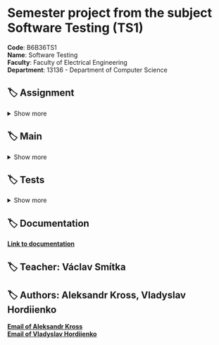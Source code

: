 # Semester project from the subject Software Testing (TS1)

**Code**: B6B36TS1<br>
**Name**: Software Testing<br>
**Faculty**: Faculty of Electrical Engineering<br>
**Department**: 13136 - Department of Computer Science <br>

## 🏷 Assignment

<details><summary> Show more </summary>

**The goal of the assignment is to develop and present a testing strategy for a specific application. This involves:**

**Application Description:** The development of a description of the application's functionality, identifying its main parts, and prioritizing them.

**Testing Strategy:** Creating an overview of the application's parts, determining priorities, and developing testing levels.

**Testing Scenarios:**
Input Tests: Selecting two non-trivial inputs to the application (e.g., forms, REST interface, method signature), analyzing input parameters, defining boundary conditions, and creating combinations of test data using pairwise testing methodology.
Process Tests: Creating diagrams for two processes in the application and developing process tests using TDL (Test Description Language).
Detailed Test Scenarios: Creating two detailed test scenarios.
Test Implementation:

Selenium Tests: Developing 10 tests using Selenium.
Data Provider (CSV): Creating a CSV data provider for at least three tests.
The objective is to formulate a comprehensive testing strategy covering various aspects of the application, from analyzing functionality and prioritization to implementing tests using the Selenium tool and a CSV data provider.

</details>


##  🏷 Main

<details><summary> Show more </summary>

### CartPage ✅
[**Link to CartPage.java** ](https://gitlab.fel.cvut.cz/krossale/ts1_sp/-/blob/main/src/main/java/cz/cvut/fel/ts1/CartPage.java)

### ChangeAddressPage ✅
[**Link to ChangeAddressPage.java** ](https://gitlab.fel.cvut.cz/krossale/ts1_sp/-/blob/main/src/main/java/cz/cvut/fel/ts1/ChangeAddressPage.java)

### FavouriteListPage ✅
[**Link to FavouriteListPage.java** ](https://gitlab.fel.cvut.cz/krossale/ts1_sp/-/blob/main/src/main/java/cz/cvut/fel/ts1/FavouriteListPage.java)

### LoginPage ✅
[**Link to LoginPage.java** ](https://gitlab.fel.cvut.cz/krossale/ts1_sp/-/blob/main/src/main/java/cz/cvut/fel/ts1/LoginPage.java)

### ReviewPage ✅
[**Link to ReviewPage.java** ](https://gitlab.fel.cvut.cz/krossale/ts1_sp/-/blob/main/src/main/java/cz/cvut/fel/ts1/ReviewPage.java)

### SearchPage ✅
[**Link to SearchPage.java** ](https://gitlab.fel.cvut.cz/krossale/ts1_sp/-/blob/main/src/main/java/cz/cvut/fel/ts1/SearchPage.java)

</details>


##  🏷 Tests

<details><summary> Show more </summary>

### CartPageTest ✅
[**Link to CartPageTests.java** ](https://gitlab.fel.cvut.cz/krossale/ts1_sp/-/blob/main/src/test/java/cz/cvut/fel/ts1/CartPageTest.java)

### ChangeAddressPageTest ✅
[**Link to ChangeAddressPageTest.java** ](https://gitlab.fel.cvut.cz/krossale/ts1_sp/-/blob/main/src/test/java/cz/cvut/fel/ts1/ChangeAddressPageTest.java)

### LoginPageTest ✅
[**Link to LoginPage.java** ](https://gitlab.fel.cvut.cz/krossale/ts1_sp/-/blob/main/src/test/java/cz/cvut/fel/ts1/LoginPageTest.java)

### ReviewPageTest ✅
[**Link to ReviewPageTest.java** ](https://gitlab.fel.cvut.cz/krossale/ts1_sp/-/blob/main/src/test/java/cz/cvut/fel/ts1/ReviewPageTest.java)

### SearchPageTest ✅
[**Link to SearchPageTests.java **](https://gitlab.fel.cvut.cz/krossale/ts1_sp/-/blob/main/src/test/java/cz/cvut/fel/ts1/SearchPageTest.java)

</details>


## 🏷 Documentation
[**Link to documentation**](https://github.com/mathewtroy/testing-software/blob/main/docs/ts1-sp.pdf)

##  🏷 Teacher: Václav Smítka
##  🏷 Authors: Aleksandr Kross, Vladyslav Hordiienko  
[**Email of Aleksandr Kross**](<krossale@fel.czut.cz>) <br>
[**Email of Vladyslav Hordiienko**](<hordivla@fel.cvut.cz>)

